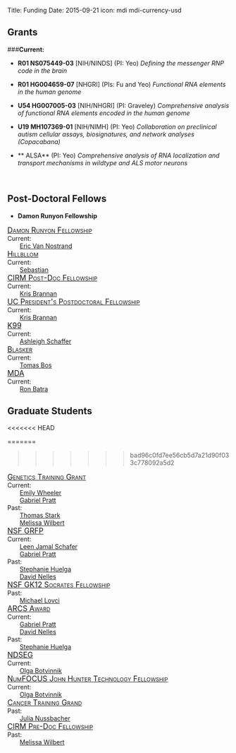 Title: Funding
Date: 2015-09-21
icon: mdi mdi-currency-usd

<style>
.fellowship-title{
  font-variant: small-caps;
  font-size: larger;
}
.fellowship-people{
  padding-left: 2em;
}
</style>

## Grants

###**Current:**
  * **R01 NS075449-03** [NIH/NINDS]  (PI: Yeo)
  	*Defining the messenger RNP code in the brain*

  * **R01 HG004659-07** [NHGRI]   (PIs: Fu and Yeo)
  	*Functional RNA elements in the human genome*

  * **U54 HG007005-03** [NIH/NHGRI]   (PI: Graveley)
  	*Comprehensive analysis of functional RNA elements encoded in the human genome*     	

  * **U19 MH107369-01** [NIH/NIMH]  (PI: Yeo)
  	*Collaboration on preclinical autism cellular assays, biosignatures, and network analyses (Copacabana)*  

  * ** ALSA** (PI: Yeo)
        *Comprehensive analysis of RNA localization and transport mechanisms in wildtype and ALS motor neurons*

</a><br>
## Post-Doctoral Fellows

* **Damon Runyon Fellowship**
 <div class="row">
<div class="3u">
  <div class="fellowship-title">
    <a href="https://www.damonrunyon.org">Damon Runyon Fellowship</a><br>
  </div>
  Current:
  <div class="fellowship-people">
    <a href="/people/eric_van_nostrand">Eric Van Nostrand</a><br>
</div>
</div>
<div class="3u">
  <div class="fellowship-title">
    <a href="http://">Hillbllom</a>
  </div>
Current:
  <div class="fellowship-people">
    <a href="/people/sebastian_markmiller">Sebastian</a><br>
 </div>
</div>
<div class="3u">
  <div class="fellowship-title">
    <a href="https://www.cirm.ca.gov/our-funding/research-rfas/training-grant-i-1">CIRM Post-Doc Fellowship</a>
  </div>
Current:
  <div class="fellowship-people">
    <a href="/people/kris_brannan">Kris Brannan</a><br>
 </div>
</div>
<div class="3u">
  <div class="fellowship-title">
    <a href="http://ppfp.ucop.edu/info/">UC President's Postdoctoral Fellowship</a>
  </div>
Current:
  <div class="fellowship-people">
    <a href="/people/kris_brannan">Kris Brannan</a><br>
 </div>
</div>
<div class="row">
<div class="4u">
  <div class="fellowship-title">
    <a href="https://www.nhlbi.nih.gov/research/training/programs/postdoc/pathway-parent-k99-r00/">K99</a>
  </div>
Current:
<div class="fellowship-people">
    <a href="/people/ashleigh_schaffer">Ashleigh Schaffer</a><br>
</div>
</div>
<div class="4u">
  <div class="fellowship-title">
    <a href="https://"> Blasker</a>
  </div>
Current:
  <div class="fellowship-people">
    <a href="/people/tomas_bos">Tomas Bos</a><br>
 </div>
</div>
<div class="4u">
  <div class="fellowship-title">
    <a href="https://www.mda.org/research/guidelines.html">MDA</a>
  </div>
Current:
  <div class="fellowship-people">
    <a href="/people/ron_batra">Ron Batra</a><br>
 </div>
</div>



## Graduate Students

<<<<<<< HEAD
<!-- The grid system we're using is 12 units wide -->
<!-- Each div for a fellowship is of class "3u" which means 3 units wide -->
<!-- Thus the divs make a table of the fellowships, with 4 fellowships per row -->
=======
<!-- The divs make a table of the fellowships, with 4 fellowships per row -->
>>>>>>> bad96c0fd7ee56cb5d7a21d90f033c778092a5d2

<div class="row">
<div class="3u">
  <div class="fellowship-title">
    <a href="http://genetics.ucsd.edu/">Genetics Training Grant</a><br>
  </div>
  Current:
  <div class="fellowship-people">
    <a href="/people/emily_wheeler">Emily Wheeler</a><br>
    <a href="/people/gabriel_pratt">Gabriel Pratt</a><br>
  </div>
  Past:
  <div class="fellowship-people">
  <a href="/people/thomas_stark">Thomas Stark</a><br>
  <a href="/people/melissa_wilbert">Melissa Wilbert</a><br>
  </div>
</div>
<div class="3u">
  <div class="fellowship-title">
    <a href="https://www.fastlane.nsf.gov/grfp/Login.do">NSF GRFP</a>
  </div>
Current:
  <div class="fellowship-people">
    <a href="/people/leen_jamal_schafer">Leen Jamal Schafer</a><br>
    <a href="/people/gabriel_pratt">Gabriel Pratt</a><br>
  </div>
Past:
  <div class="fellowship-people">
    <a href="/people/stephanie_huelga">Stephanie Huelga</a><br>
    <a href="/people/david_nelles">David Nelles</a><br>
  </div>
</div>
<div class="3u">
  <div class="fellowship-title">
    <a href="http://sciencebridge.ucsd.edu/programs/socrates/">NSF GK12 Socrates Fellowship</a>
  </div>
Past:
  <div class="fellowship-people">
    <a href="/people/mike_lovci">Michael Lovci</a><br>
  </div>
</div>
<div class="3u">
  <div class="fellowship-title">
  <a href="https://www.arcsfoundation.org/">ARCS Award</a>
  </div>
Current:
  <div class="fellowship-people">
    <a href="/people/gabriel_pratt">Gabriel Pratt</a><br>
    <a href="/people/david_nelles">David Nelles</a><br>
  </div>
Past:
  <div class="fellowship-people">
    <a href="/people/stephanie_huelga">Stephanie Huelga</a><br>
  </div>
</div>
</div>

<div class="row">
<div class="3u">
  <div class="fellowship-title">
    <a href="https://ndseg.asee.org/">NDSEG</a>
  </div>
Current:
  <div class="fellowship-people">
      <a href="/people/olga_botvinnik">Olga Botvinnik</a><br>
  </div>
</div>
<div class="3u">
  <div class="fellowship-title">
  <a href="http://www.numfocus.org/john-hunter-technology-fellowship.html">NumFOCUS John Hunter Technology Fellowship</a>
  </div>
Current:
  <div class="fellowship-people">
    <a href="/people/olga_botvinnik">Olga Botvinnik</a><br>
</div>
</div>
<div class="3u">
  <div class="fellowship-title">
  <a href="http://cancertraining.ucsd.edu/">Cancer Training Grand</a>
  </div>
Past:
  <div class="fellowship-people">
    <a href="/people/julia_nussbacher">Julia Nussbacher</a><br>
</div>
</div>
<div class="3u">
  <div class="fellowship-title">
  <a href="https://www.cirm.ca.gov/our-funding/research-rfas/training-grant-i-1">CIRM Pre-Doc Fellowship</a>
  </div>
Past:
  <div class="fellowship-people">
    <a href="/people/melissa_wilbert">Melissa Wilbert</a><br>
  </div>
</div>
